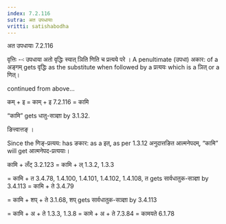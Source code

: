 ```yaml
---
index: 7.2.116
sutra: अत उपधायाः
vritti: satishabodha
---
```



 अत उपधायाः 7.2.116 


वृत्तिः --ः उपधाया अतो वृद्धिः स्‍यात् ञिति णिति च प्रत्‍यये परे । A penultimate (उपधा) अकार: of a अङ्गम् gets वृद्धिः as the substitute when followed by a प्रत्ययः which is a ञित् or a णित्। 


continued from above… 

कम् + इ = काम् + इ 7.2.116 = कामि 


“कामि” gets धातु-सञ्ज्ञा by 3.1.32. 

ङित्त्वात्तङ् । 

Since the णिङ्-प्रत्यय: has ङकार: as a इत्, as per 1.3.12 अनुदात्तङित आत्मनेपदम्, “कामि” will get आत्मनेपद-प्रत्ययाः। 


कामि + लँट् 3.2.123 = कामि + ल् 1.3.2, 1.3.3 

= कामि + त 3.4.78, 1.4.100, 1.4.101, 1.4.102, 1.4.108, त gets सार्वधातुक-सञ्ज्ञा by 3.4.113 = कामि + ते 3.4.79 

= कामि + शप् + ते 3.1.68, शप् gets सार्वधातुक-सञ्ज्ञा by 3.4.113 

= कामि + अ + ते 1.3.3, 1.3.8 = कामे + अ + ते 7.3.84 = कामयते 6.1.78 


